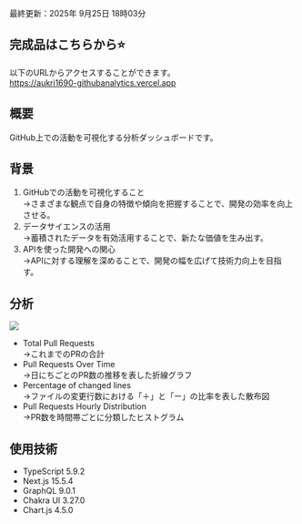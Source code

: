 最終更新：2025年 9月25日 18時03分<br> 

## 完成品はこちらから⭐️
以下のURLからアクセスすることができます。<br>
https://aukri1690-githubanalytics.vercel.app

## 概要
GitHub上での活動を可視化する分析ダッシュボードです。

## 背景
1. GitHubでの活動を可視化すること<br>
→さまざまな観点で自身の特徴や傾向を把握することで、開発の効率を向上させる。
2. データサイエンスの活用<br>
→蓄積されたデータを有効活用することで、新たな価値を生み出す。
3. APIを使った開発への関心<br>
→APIに対する理解を深めることで、開発の幅を広げて技術力向上を目指す。

## 分析
![](https://github.com/user-attachments/assets/61ac9f81-bdd4-4204-8d61-426efd630389)

- Total Pull Requests<br>
→これまでのPRの合計
- Pull Requests Over Time<br>
→日にちごとのPR数の推移を表した折線グラフ
- Percentage of changed lines<br>
→ファイルの変更行数における「＋」と「ー」の比率を表した散布図
- Pull Requests Hourly Distribution<br>
→PR数を時間帯ごとに分類したヒストグラム
  

## 使用技術
- TypeScript 5.9.2
- Next.js 15.5.4
- GraphQL 9.0.1
- Chakra UI 3.27.0
- Chart.js 4.5.0


